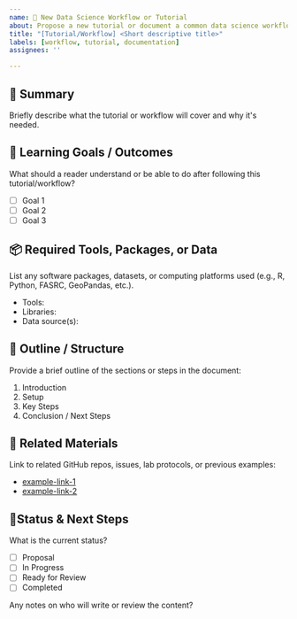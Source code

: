 ```yaml
---
name: 🧪 New Data Science Workflow or Tutorial
about: Propose a new tutorial or document a common data science workflow
title: "[Tutorial/Workflow] <Short descriptive title>"
labels: [workflow, tutorial, documentation]
assignees: ''

---
```


## 🧾 Summary

Briefly describe what the tutorial or workflow will cover and why it's needed.

## 🎯 Learning Goals / Outcomes

What should a reader understand or be able to do after following this tutorial/workflow?

- [ ] Goal 1
- [ ] Goal 2
- [ ] Goal 3

## 📦 Required Tools, Packages, or Data

List any software packages, datasets, or computing platforms used (e.g., R, Python, FASRC, GeoPandas, etc.).

- Tools: 
- Libraries:
- Data source(s):

## 📄 Outline / Structure

Provide a brief outline of the sections or steps in the document:

1. Introduction
2. Setup
3. Key Steps
4. Conclusion / Next Steps

## 🔗 Related Materials

Link to related GitHub repos, issues, lab protocols, or previous examples:

- [example-link-1](https://)
- [example-link-2](https://)

## 🚦Status & Next Steps

What is the current status?

- [ ] Proposal
- [ ] In Progress
- [ ] Ready for Review
- [ ] Completed

Any notes on who will write or review the content?
